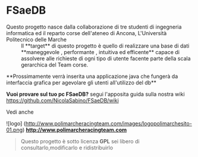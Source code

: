 # FSaeDB


<dl>
  <dt>Questo progetto nasce dalla collaborazione di tre studenti di ingegneria informatica ed il reparto corse dell'ateneo di Ancona, L'Università Politecnico delle Marche</dt>
  
  <dd>Il **target** di questo progetto è quello di realizzare una base di dati **maneggevole , performante , intuitiva ed efficente** capace di assolvere alle richieste di ogni tipo di utente facente parte della scala gerarchica del Team corse.</dd>
</dl>
  **Prossimamente verrà inserita una applicazione java che fungerà da interfaccia grafica per agevolare gli utenti all'utilizzo del db**

**Vuoi provare sul tuo pc FSaeDB?** segui l'apposita guida sulla nostra wiki https://github.com/NicolaSabino/FSaeDB/wiki



Vedi anche 


![logo] (http://www.polimarcheracingteam.com/images/logopolimarchesito-01.png)
**http://www.polimarcheracingteam.com**


>Questo progetto è sotto licenza **GPL** sei libero di consultarlo,modificarlo e ridistribuirlo

